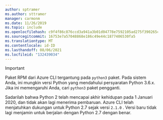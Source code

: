 ```yaml
---
author: sptramer
ms.author: sttramer
manager: carmonm
ms.date: 11/26/2019
ms.topic: include
ms.openlocfilehash: c9f4f86c876ccd3a941a3b01d04778e7592105ad275f390265cee911cd6f1c96
ms.sourcegitcommit: 16753e7a57048868e186c49e44c1877406530fa5
ms.translationtype: MT
ms.contentlocale: id-ID
ms.lasthandoff: 08/06/2021
ms.locfileid: "132439034"
---
```

> [!IMPORTANT]
>
> Paket RPM dari Azure CLI tergantung pada `python3` paket. Pada sistem Anda, ini mungkin versi Python yang mendahului persyaratan Python 3.6.x. Jika ini memengaruhi Anda, cari `python3` paket pengganti.
>
> Sadarilah bahwa Python 2 telah mencapai akhir kehidupan pada 1 Januari 2020, dan tidak akan lagi menerima pembaruan. Azure CLI telah menjatuhkan dukungan untuk Python 2.7 sejak versi `2.1.0` . Versi baru tidak lagi menjamin untuk berjalan dengan Python 2.7 dengan benar.
